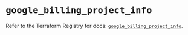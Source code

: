 # `google_billing_project_info`

Refer to the Terraform Registry for docs: [`google_billing_project_info`](https://registry.terraform.io/providers/hashicorp/google-beta/5.37.0/docs/resources/google_billing_project_info).
